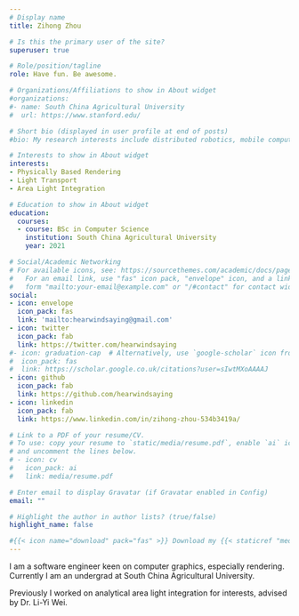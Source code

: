 ```yaml
---
# Display name
title: Zihong Zhou

# Is this the primary user of the site?
superuser: true

# Role/position/tagline
role: Have fun. Be awesome.

# Organizations/Affiliations to show in About widget
#organizations:
#- name: South China Agricultural University
#  url: https://www.stanford.edu/

# Short bio (displayed in user profile at end of posts)
#bio: My research interests include distributed robotics, mobile computing and programmable matter.

# Interests to show in About widget
interests:
- Physically Based Rendering
- Light Transport
- Area Light Integration

# Education to show in About widget
education:
  courses:
  - course: BSc in Computer Science
    institution: South China Agricultural University
    year: 2021

# Social/Academic Networking
# For available icons, see: https://sourcethemes.com/academic/docs/page-builder/#icons
#   For an email link, use "fas" icon pack, "envelope" icon, and a link in the
#   form "mailto:your-email@example.com" or "/#contact" for contact widget.
social:
- icon: envelope
  icon_pack: fas
  link: 'mailto:hearwindsaying@gmail.com'
- icon: twitter
  icon_pack: fab
  link: https://twitter.com/hearwindsaying
#- icon: graduation-cap  # Alternatively, use `google-scholar` icon from `ai` icon pack
#  icon_pack: fas
#  link: https://scholar.google.co.uk/citations?user=sIwtMXoAAAAJ
- icon: github
  icon_pack: fab
  link: https://github.com/hearwindsaying
- icon: linkedin
  icon_pack: fab
  link: https://www.linkedin.com/in/zihong-zhou-534b3419a/

# Link to a PDF of your resume/CV.
# To use: copy your resume to `static/media/resume.pdf`, enable `ai` icons in `params.toml`, 
# and uncomment the lines below.
# - icon: cv
#   icon_pack: ai
#   link: media/resume.pdf

# Enter email to display Gravatar (if Gravatar enabled in Config)
email: ""

# Highlight the author in author lists? (true/false)
highlight_name: false

#{{< icon name="download" pack="fas" >}} Download my {{< staticref "media/demo_resume.pdf" "newtab" >}}resumé{{< /staticref >}}.
---
```


I am a software engineer keen on computer graphics, especially rendering.
Currently I am an undergrad at South China Agricultural University.

Previously I worked on analytical area light integration for interests, advised by Dr. Li-Yi Wei.

